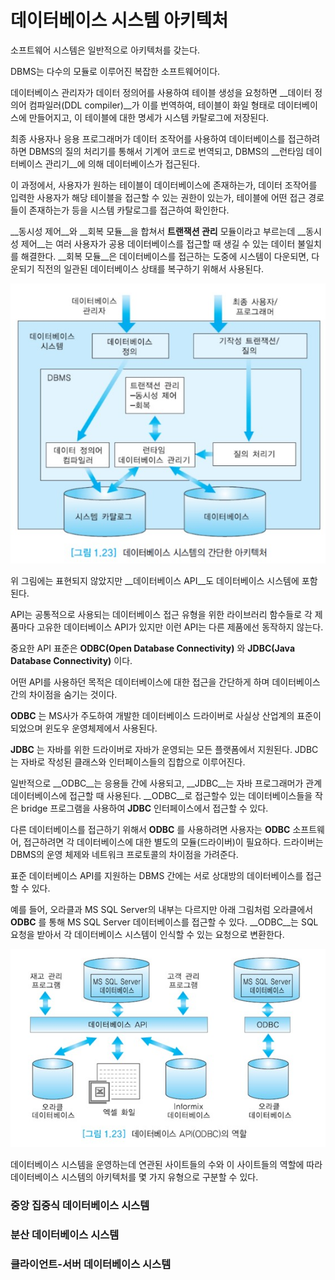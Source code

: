 # 데이터베이스 시스템 아키텍처



소프트웨어 시스템은 일반적으로 아키텍처를 갖는다.

DBMS는 다수의 모듈로 이루어진 복잡한 소프트웨어이다.

데이터베이스 관리자가 데이터 정의어를 사용하여 테이블 생성을 요청하면 __데이터 정의어 컴파일러(DDL compiler)__가 이를 번역하여, 테이블이 화일 형태로 데이터베이스에 만들어지고, 이 테이블에 대한 명세가 시스템 카탈로그에 저장된다.

최종 사용자나 응용 프로그래머가 데이터 조작어를 사용하여 데이터베이스를 접근하려 하면
DBMS의 질의 처리기를 통해서 기계어 코드로 번역되고,
DBMS의 __런타임 데이터베이스 관리기__에 의해 데이터베이스가 접근된다.

이 과정에서, 사용자가 원하는 테이블이 데이터베이스에 존재하는가, 데이터 조작어를 입력한 사용자가 해당 테이블을 접근할 수 있는 권한이 있는가, 테이블에 어떤 접근 경로들이 존재하는가 등을 시스템 카탈로그를 접근하여 확인한다.

__동시성 제어__와 __회복 모듈__을 합쳐서 __트랜잭션 관리__ 모듈이라고 부르는데
__동시성 제어__는 여러 사용자가 공용 데이터베이스를 접근할 때 생길 수 있는 데이터 불일치를 해결한다.
__회복 모듈__은 데이터베이스를 접근하는 도중에 시스템이 다운되면, 다운되기 직전의 일관된 데이터베이스 상태를 복구하기 위해서 사용된다.

![](./image/databasearchitecture.jpg)

위 그림에는 표현되지 않았지만 __데이터베이스 API__도 데이터베이스 시스템에 포함된다.

API는 공통적으로 사용되는 데이터베이스 접근 유형을 위한 라이브러리 함수들로 각 제품마다 고유한 데이터베이스 API가 있지만 이런 API는 다른 제품에선 동작하지 않는다.

중요한 API 표준은 __ODBC(Open Database Connectivity)__ 와 __JDBC(Java Database Connectivity)__ 이다.

어떤 API를 사용하던 목적은 데이터베이스에 대한 접근을 간단하게 하며 데이터베이스 간의 차이점을 숨기는 것이다.

__ODBC__ 는 MS사가 주도하여 개발한 데이터베이스 드라이버로 사실상 산업계의 표준이 되었으며 윈도우 운영체제에서 사용된다.

__JDBC__ 는 자바를 위한 드라이버로 자바가 운영되는 모든 플랫폼에서 지원된다. JDBC는 자바로 작성된 클래스와 인터페이스들의 집합으로 이루어진다.

일반적으로 __ODBC__는 응용들 간에 사용되고, __JDBC__는 자바 프로그래머가 관계 데이터베이스에 접근할 때 사용된다.
__ODBC__로 접근할수 있는 데이터베이스들을 작은 bridge 프로그램을 사용하여 __JDBC__ 인터페이스에서 접근할 수 있다.

다른 데이터베이스를 접근하기 위해서 __ODBC__ 를 사용하려면 사용자는 __ODBC__ 소프트웨어, 접근하려면 각 데이터베이스에 대한 별도의 모듈(드라이버)이 필요하다.
드라이버는 DBMS의 운영 체제와 네트워크 프로토콜의 차이점을 가려준다.

표준 데이터베이스 API를 지원하는 DBMS 간에는 서로 상대방의 데이터베이스를 접근할 수 있다.

예를 들어, 오라클과 MS SQL Server의 내부는 다르지만 아래 그림처럼 오라클에서 __ODBC__ 를 통해 MS SQL Server 데이터베이스를 접근할 수 있다.
__ODBC__는 SQL 요청을 받아서 각 데이터베이스 시스템이 인식할 수 있는 요청으로 변환한다.

![](./image/dbapi.jpg)

데이터베이스 시스템을 운영하는데 연관된 사이트들의 수와 이 사이트들의 역할에 따라 데이터베이스 시스템의 아키텍처를 몇 가지 유형으로 구분할 수 있다.



### 중앙 집중식 데이터베이스 시스템



### 분산 데이터베이스 시스템



### 클라이언트-서버 데이터베이스 시스템
